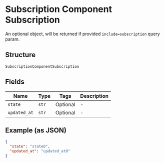 
# Subscription Component Subscription

An optional object, will be returned if provided `include=subscription` query param.

## Structure

`SubscriptionComponentSubscription`

## Fields

| Name | Type | Tags | Description |
|  --- | --- | --- | --- |
| `state` | `str` | Optional | - |
| `updated_at` | `str` | Optional | - |

## Example (as JSON)

```json
{
  "state": "state0",
  "updated_at": "updated_at0"
}
```

